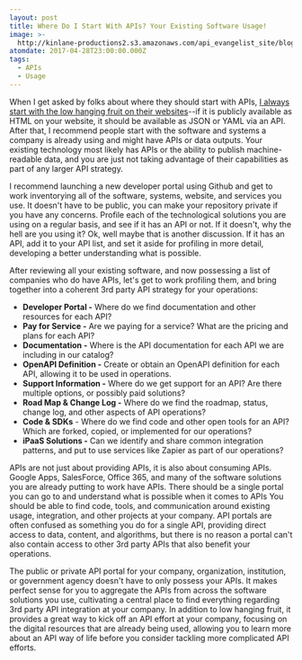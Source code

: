 ```yaml
---
layout: post
title: Where Do I Start With APIs? Your Existing Software Usage!
image: >-
  http://kinlane-productions2.s3.amazonaws.com/api_evangelist_site/blog/bw_software_usage.png
atomdate: 2017-04-28T23:00:00.000Z
tags:
  - APIs
  - Usage
---
```

When I get asked by folks about where they should start with APIs, [I always start with the low hanging fruit on their websites](http://apievangelist.com/2017/04/28/where-do-i-start-with-apis-your-website/)\--if it is publicly available as HTML on your website, it should be available as JSON or YAML via an API. After that, I recommend people start with the software and systems a company is already using and might have APIs or data outputs. Your existing technology most likely has APIs or the ability to publish machine-readable data, and you are just not taking advantage of their capabilities as part of any larger API strategy.

I recommend launching a new developer portal using Github and get to work inventorying all of the software, systems, website, and services you use. It doesn't have to be public, you can make your repository private if you have any concerns. Profile each of the technological solutions you are using on a regular basis, and see if it has an API or not. If it doesn't, why the hell are you using it? Ok, well maybe that is another discussion. If it has an API, add it to your API list, and set it aside for profiling in more detail, developing a better understanding what is possible.

After reviewing all your existing software, and now possessing a list of companies who do have APIs, let's get to work profiling them, and bring together into a coherent 3rd party API strategy for your operations:

*   **Developer Portal -** Where do we find documentation and other resources for each API?
*   **Pay for Service -** Are we paying for a service? What are the pricing and plans for each API?
*   **Documentation -** Where is the API documentation for each API we are including in our catalog?
*   **OpenAPI Definition -** Create or obtain an OpenAPI definition for each API, allowing it to be used in operations.
*   **Support Information -** Where do we get support for an API? Are there multiple options, or possibly paid solutions?
*   **Road Map & Change Log -** Where do we find the roadmap, status, change log, and other aspects of API operations?
*   **Code & SDKs** \- Where do we find code and other open tools for an API? Which are forked, copied, or implemented for our operations?
*   **iPaaS Solutions -** Can we identify and share common integration patterns, and put to use services like Zapier as part of our operations?

APIs are not just about providing APIs, it is also about consuming APIs. Google Apps, SalesForce, Office 365, and many of the software solutions you are already putting to work have APIs. There should be a single portal you can go to and understand what is possible when it comes to APIs You should be able to find code, tools, and communication around existing usage, integration, and other projects at your company. API portals are often confused as something you do for a single API, providing direct access to data, content, and algorithms, but there is no reason a portal can't also contain access to other 3rd party APIs that also benefit your operations.

The public or private API portal for your company, organization, institution, or government agency doesn't have to only possess your APIs. It makes perfect sense for you to aggregate the APIs from across the software solutions you use, cultivating a central place to find everything regarding 3rd party API integration at your company. In addition to low hanging fruit, it provides a great way to kick off an API effort at your company, focusing on the digital resources that are already being used, allowing you to learn more about an API way of life before you consider tackling more complicated API efforts.